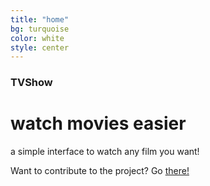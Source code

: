 ```yaml
---
title: "home"
bg: turquoise
color: white
style: center
---
```


### TVShow
<span class="fa-stack">
  <i class="fa fa-film fa-2x"></i>
</span>

# watch movies easier

a simple interface to watch any film you want!

Want to contribute to the project? Go [there!](https://github.com/bbougot/TVShow)
